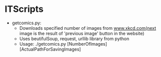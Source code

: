 # ITScripts

* getcomics.py: 
    * Downloads specified number of images from www.xkcd.com(next image is the result of 'previous image' button in the website)
    * Uses beutifulSoup, request, urllib library from python
    * Usage: ./getcomics.py [NumberOfImages] [ActualPathForSavingImages]
